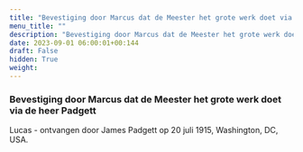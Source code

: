 ```yaml
---
title: "Bevestiging door Marcus dat de Meester het grote werk doet via de heer Padgett"
menu_title: ""
description: "Bevestiging door Marcus dat de Meester het grote werk doet via de heer Padgett"
date: 2023-09-01 06:00:01+00:144
draft: False
hidden: True
weight:
---
```

### Bevestiging door Marcus dat de Meester het grote werk doet via de heer Padgett

Lucas - ontvangen door James Padgett op 20 juli 1915, Washington, DC, USA.
